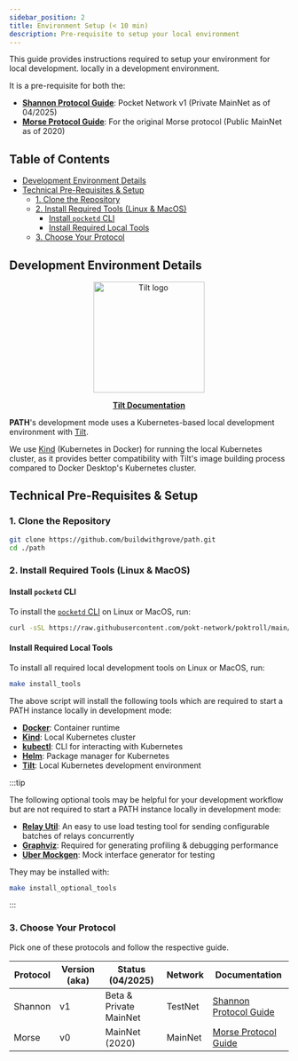 ```yaml
---
sidebar_position: 2
title: Environment Setup (< 10 min)
description: Pre-requisite to setup your local environment
---
```


This guide provides instructions required to setup your environment for local development.
locally in a development environment.

It is a pre-requisite for both the:

- [**Shannon Protocol Guide**](3_cheatsheet_shannon.md): Pocket Network v1 (Private MainNet as of 04/2025)
- [**Morse Protocol Guide**](4_cheatsheet_morse.md): For the original Morse protocol (Public MainNet as of 2020)

## Table of Contents <!-- omit in toc -->

- [Development Environment Details](#development-environment-details)
- [Technical Pre-Requisites \& Setup](#technical-pre-requisites--setup)
  - [1. Clone the Repository](#1-clone-the-repository)
  - [2. Install Required Tools (Linux \& MacOS)](#2-install-required-tools-linux--macos)
    - [Install `pocketd` CLI](#install-pocketd-cli)
    - [Install Required Local Tools](#install-required-local-tools)
  - [3. Choose Your Protocol](#3-choose-your-protocol)

## Development Environment Details

<div align="center">
  <a href="https://docs.tilt.dev/">
    <img src="https://blog.tilt.dev/assets/img/blog-default-preview.png" alt="Tilt logo" width="200"/>
  <p><b>Tilt Documentation</b></p>
  </a>
</div>

**PATH**'s development mode uses a Kubernetes-based local development environment with [Tilt](https://tilt.dev/).

We use [Kind](https://kind.sigs.k8s.io/) (Kubernetes in Docker) for running the local Kubernetes cluster, as it provides better compatibility with Tilt's
image building process compared to Docker Desktop's Kubernetes cluster.

## Technical Pre-Requisites & Setup

### 1. Clone the Repository

```bash
git clone https://github.com/buildwithgrove/path.git
cd ./path
```

### 2. Install Required Tools (Linux & MacOS)

#### Install `pocketd` CLI

To install the [`pocketd` CLI](https://dev.poktroll.com/category/pocketd-cli) on Linux or MacOS, run:

```bash
curl -sSL https://raw.githubusercontent.com/pokt-network/poktroll/main/scripts/install.sh | bash
```

#### Install Required Local Tools

To install all required local development tools on Linux or MacOS, run:

```bash
make install_tools
```

The above script will install the following tools which are required to start a PATH instance locally in development mode:

- [**Docker**](https://docs.docker.com/get-docker/): Container runtime
- [**Kind**](https://kind.sigs.k8s.io/#installation-and-usage): Local Kubernetes cluster
- [**kubectl**](https://kubernetes.io/docs/tasks/tools/#kubectl): CLI for interacting with Kubernetes
- [**Helm**](https://helm.sh/docs/intro/install/): Package manager for Kubernetes
- [**Tilt**](https://docs.tilt.dev/install.html): Local Kubernetes development environment

:::tip

The following optional tools may be helpful for your development workflow but are not required to start a PATH instance locally in development mode:

- [**Relay Util**](https://github.com/commoddity/relay-util): An easy to use load testing tool for sending configurable batches of relays concurrently
- [**Graphviz**](https://graphviz.org): Required for generating profiling & debugging performance
- [**Uber Mockgen**](https://github.com/uber-go/mock): Mock interface generator for testing

They may be installed with:

```bash
make install_optional_tools
```

:::

### 3. Choose Your Protocol

Pick one of these protocols and follow the respective guide.

| Protocol | Version (aka) | Status (04/2025)       | Network | Documentation                                     |
| -------- | ------------- | ---------------------- | ------- | ------------------------------------------------- |
| Shannon  | v1            | Beta & Private MainNet | TestNet | [Shannon Protocol Guide](3_cheatsheet_shannon.md) |
| Morse    | v0            | MainNet (2020)         | MainNet | [Morse Protocol Guide](4_cheatsheet_morse.md)     |
